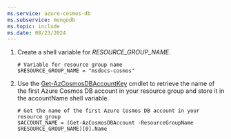 ```yaml
---
ms.service: azure-cosmos-db
ms.subservice: mongodb
ms.topic: include
ms.date: 08/23/2024
---
```

1. Create a shell variable for *RESOURCE_GROUP_NAME*.

    ```azurepowershell-interactive
    # Variable for resource group name
    $RESOURCE_GROUP_NAME = "msdocs-cosmos"
    ```
2. Use the [Get-AzCosmosDBAccountKey](/powershell/module/az.cosmosdb/get-azcosmosdbaccountkey) cmdlet to retrieve the name of the first Azure Cosmos DB account in your resource group and store it in the accountName shell variable.

    ```azurepowershell-interactive
    # Get the name of the first Azure Cosmos DB account in your resource group
    $ACCOUNT_NAME = (Get-AzCosmosDBAccount -ResourceGroupName $RESOURCE_GROUP_NAME)[0].Name
    ```
